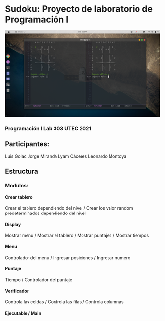 # Sudoku: Proyecto de laboratorio de Programación I

![Alt text](Screenshot%20from%202021-07-06%2022-10-49.png?raw=true "Title")

### Programación I Lab 303 UTEC 2021
## Participantes:
Luis Golac
Jorge Miranda
Lyam Cáceres
Leonardo Montoya

## Estructura
### Modulos:
#### Crear tablero
Crear el tablero dependiendo del nivel /
Crear los valor random predeterminados dependiendo del nivel
#### Display
Mostrar menu /
Mostrar el tablero /
Mostrar puntajes /
Mostrar tiempos
#### Menu
Controlador del menu /
Ingresar posiciones /
Ingresar numero
#### Puntaje
Tiempo /
Controlador del puntaje
#### Verificador
Controla las celdas /
Controla las filas /
Controla columnas
#### Ejecutable / Main
